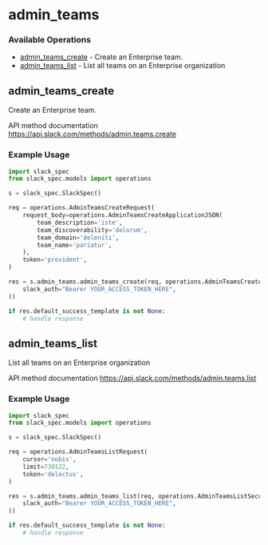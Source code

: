 # admin_teams

### Available Operations

* [admin_teams_create](#admin_teams_create) - Create an Enterprise team.
* [admin_teams_list](#admin_teams_list) - List all teams on an Enterprise organization

## admin_teams_create

Create an Enterprise team.

API method documentation
<https://api.slack.com/methods/admin.teams.create>

### Example Usage

```python
import slack_spec
from slack_spec.models import operations

s = slack_spec.SlackSpec()

req = operations.AdminTeamsCreateRequest(
    request_body=operations.AdminTeamsCreateApplicationJSON(
        team_description='iste',
        team_discoverability='dolorum',
        team_domain='deleniti',
        team_name='pariatur',
    ),
    token='provident',
)

res = s.admin_teams.admin_teams_create(req, operations.AdminTeamsCreateSecurity(
    slack_auth="Bearer YOUR_ACCESS_TOKEN_HERE",
))

if res.default_success_template is not None:
    # handle response
```

## admin_teams_list

List all teams on an Enterprise organization

API method documentation
<https://api.slack.com/methods/admin.teams.list>

### Example Usage

```python
import slack_spec
from slack_spec.models import operations

s = slack_spec.SlackSpec()

req = operations.AdminTeamsListRequest(
    cursor='nobis',
    limit=730122,
    token='delectus',
)

res = s.admin_teams.admin_teams_list(req, operations.AdminTeamsListSecurity(
    slack_auth="Bearer YOUR_ACCESS_TOKEN_HERE",
))

if res.default_success_template is not None:
    # handle response
```
